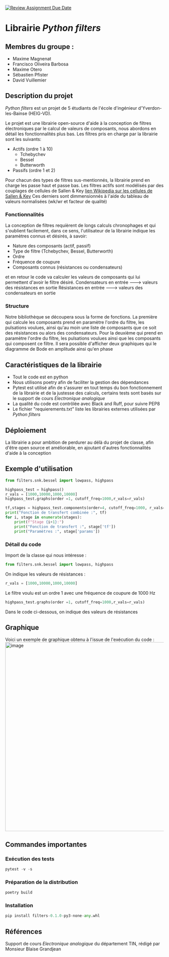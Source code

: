 [![Review Assignment Due Date](https://classroom.github.com/assets/deadline-readme-button-22041afd0340ce965d47ae6ef1cefeee28c7c493a6346c4f15d667ab976d596c.svg)](https://classroom.github.com/a/oOQR1xPR)
# Librairie _Python filters_

## Membres du groupe :
- Maxime Magnenat
- Francisco Oliveira Barbosa
- Maxime Otero
- Sébastien Pfister
- David Vuillemier

## Description du projet 
_Python filters_ est un projet de 5 étudiants de l'école d'ingénieur d'Yverdon-les-Bainse (HEIG-VD).

Le projet est une librairie open-source d'aide à la conception de filtres électroniques par le calcul de valeurs de composants, nous abordons en détail les fonctionnalités plus bas.
Les filtres pris en charge par la librairie sont les suivants:
- Actifs (ordre 1 à 10)
  - Tchebychev
  - Bessel
  - Butterworth
- Passifs (ordre 1 et 2)

Pour chacun des types de filtres sus-mentionnés, la librairie prend en charge les passe haut et passe bas.
Les filtres actifs sont modélisés par des couplages de cellules de Sallen & Key [lien Wikipedia sur les cellules de Sallen & Key](https://en.wikipedia.org/wiki/Sallen%E2%80%93Key_topology)
Ces derniers sont dimmensionnés à l'aide du tableau de valeurs normalisées (wk/wr et facteur de qualité)

### Fonctionnalités
La conception de filtres requièrent de longs calculs chronophages et qui s'oublient facilement, dans ce sens, l'utilisateur de la librairie indique les paramètres connus et désirés, à savoir:
- Nature des composants (actif, passif)
- Type de filtre (Tchebychev, Bessel, Butterworth)
- Ordre
- Fréquence de coupure
- Composants connus (résistances ou condensateurs)

et en retour le code va calculer les valeurs de composants qui lui permettent d'avoir le filtre désiré.
Condensateurs en entrée  --->  valeurs des résistances en sortie
Résistances en entrée    --->  valeurs des condensateurs en sortie

### Structure
Notre bibliothèque se découpera sous la forme de fonctions.
La première qui calcule les composants prend en paramètre l'ordre du filtre, les pulsations voulues, ainsi qu'au moin une liste de composants que ce soit des résistances ou alors des condensateurs.
Pour la deuxième qui prend en paramètre l'ordre du filtre, les pulsations voulues ainsi que les composants qui composent ce filtre.
Il sera possible d'afficher deux graphiques qui le diagramme de Bode en amplitude ainsi qu'en phase

## Caractéristiques de la librairie
- Tout le code est en python
- Nous utilisons poetry afin de faciliter la gestion des dépendances
- Pytest est utilisé afin de s'assurer en tout temps du bon fonctionnement de la librairie et de la justesse des calculs, certains tests sont basés sur le support de cours _Electronique analogique_
- La qualité du code est contrôlée avec Black and Ruff, pour suivre PEP8
- Le fichier "requierements.txt" liste les librairies externes utilisées par _Python filters_


## Déploiement

La librairie a pour ambition de perdurer au délà du projet de classe, afin d'être open source et améliorable, en ajoutant d'autres fonctionnalités d'aide à la conception

## Exemple d'utilisation

```python
from filters.snk.bessel import lowpass, highpass

highpass_test = highpass()
r_vals = [1000,10000,1000,10000]
highpass_test.graphs(order =1, cutoff_freq=1000,r_vals=r_vals)

tf,stages = highpass_test.components(order=4, cutoff_freq=1000, r_vals=r_vals)
print("Fonction de transfert combinée :", tf)
for i, stage in enumerate(stages):
    print(f"Stage {i+1}:")
    print("Fonction de transfert :", stage['tf'])
    print("Paramètres :", stage['params'])
```

### Détail du code

Import de la classe qui nous intéresse :
```python
from filters.snk.bessel import lowpass, highpass
```
On indique les valeurs de résistances :
```python
r_vals = [1000,10000,1000,10000]
```
Le filtre voulu est un ordre 1 avec une fréquence de coupure de 1000 Hz
```python
highpass_test.graphs(order =1, cutoff_freq=1000,r_vals=r_vals)
```
Dans le code ci-dessous, on indique des valeurs de résistances

## Graphique
Voici un exemple de graphique obtenu à l'issue de l'exécution du code :
<img width="601" alt="image" src="https://github.com/user-attachments/assets/f150da63-2435-482a-9850-15398067f003" />


## Commandes importantes

### Exécution des tests

```python
pytest -v -s
```

### Préparation de la distribution

```python
poetry build
```

### Installation

```python
pip install filters-0.1.0-py3-none-any.whl
```

## Références
Support de cours _Electronique analogique_ du département TIN, rédigé par Monsieur Blaise Grandjean

